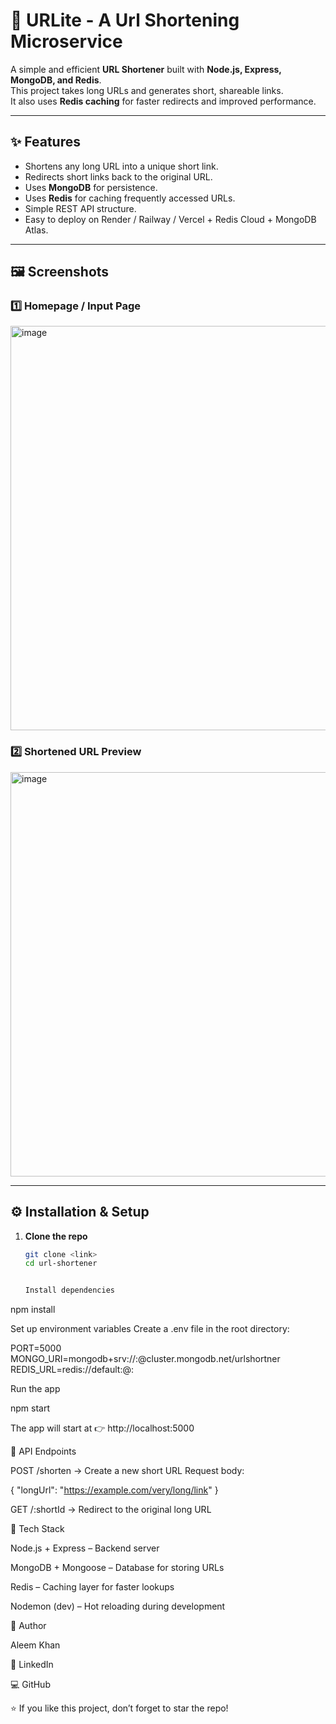 # 🔗 URLite - A Url Shortening Microservice

A simple and efficient **URL Shortener** built with **Node.js, Express, MongoDB, and Redis**.  
This project takes long URLs and generates short, shareable links.  
It also uses **Redis caching** for faster redirects and improved performance.

---

## ✨ Features
- Shortens any long URL into a unique short link.
- Redirects short links back to the original URL.
- Uses **MongoDB** for persistence.
- Uses **Redis** for caching frequently accessed URLs.
- Simple REST API structure.
- Easy to deploy on Render / Railway / Vercel + Redis Cloud + MongoDB Atlas.

---

## 🖼️ Screenshots

### 1️⃣ Homepage / Input Page  
<img width="1366" height="647" alt="image" src="https://github.com/user-attachments/assets/299cc2aa-9093-435b-8348-ffe50a61c5b3" />



### 2️⃣ Shortened URL Preview  
<img width="1366" height="647" alt="image" src="https://github.com/user-attachments/assets/bbd6af34-cc55-4fe0-85de-32c42a24451c" />



---

## ⚙️ Installation & Setup

1. **Clone the repo**
   ```bash
   git clone <link>
   cd url-shortener


   Install dependencies

npm install


Set up environment variables
Create a .env file in the root directory:

PORT=5000
MONGO_URI=mongodb+srv://<username>:<password>@cluster.mongodb.net/urlshortner
REDIS_URL=redis://default:<password>@<host>:<port>


Run the app

npm start


The app will start at 👉 http://localhost:5000

📡 API Endpoints

POST /shorten → Create a new short URL
Request body:

{ "longUrl": "https://example.com/very/long/link" }


GET /:shortId → Redirect to the original long URL

🔮 Tech Stack

Node.js + Express – Backend server

MongoDB + Mongoose – Database for storing URLs

Redis – Caching layer for faster lookups

Nodemon (dev) – Hot reloading during development

👤 Author

Aleem Khan

💼 LinkedIn

💻 GitHub


⭐ If you like this project, don’t forget to star the repo!



